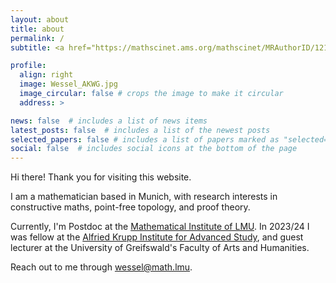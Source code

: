 ```yaml
---
layout: about
title: about
permalink: /
subtitle: <a href="https://mathscinet.ams.org/mathscinet/MRAuthorID/1219983" target="_blank">MR Author ID 1219983</a>

profile:
  align: right
  image: Wessel_AKWG.jpg
  image_circular: false # crops the image to make it circular
  address: >

news: false  # includes a list of news items
latest_posts: false  # includes a list of the newest posts
selected_papers: false # includes a list of papers marked as "selected={true}"
social: false  # includes social icons at the bottom of the page
---
```


Hi there! Thank you for visiting this website.

I am a mathematician based in Munich, with research interests in constructive maths, point-free topology, and proof theory.

Currently, I'm Postdoc at the <a href="https://www.mathematik.uni-muenchen.de/~wessel/" target="_blank">Mathematical Institute of LMU</a>.
In 2023/24 I was fellow at the <a href="https://www.wiko-greifswald.de/fellows/alfried-krupp-fellows-programm/fellows-finden/2023-2024/misselbeck-wessel-daniel-phd/" target="_blank">Alfried Krupp Institute for Advanced Study</a>, 
and guest lecturer at the University of Greifswald's Faculty of Arts and Humanities.



<!--I studied in Berlin, Munich, Trento, and Verona, where I obtained a PhD and carried out postdoctoral work. Currently, I am taking time off academia that is devoted to care work.

In the academic year 2023/24 I will be fellow at the Alfried Krupp Institute for Advanced Study, 
aiming to reignite research on Gentzen's *Nachlass*.-->

Reach out to me through wessel@math.lmu.

<!--Write your biography here. Tell the world about yourself. Link to your favorite [subreddit](http://reddit.com). You can put a picture in, too. The code is already in, just name your picture `prof_pic.jpg` and put it in the `img/` folder.

Put your address / P.O. box / other info right below your picture. You can also disable any of these elements by editing `profile` property of the YAML header of your `_pages/about.md`. Edit `_bibliography/papers.bib` and Jekyll will render your [publications page](/al-folio/publications/) automatically.

Link to your social media connections, too. This theme is set up to use [Font Awesome icons](http://fortawesome.github.io/Font-Awesome/) and [Academicons](https://jpswalsh.github.io/academicons/), like the ones below. Add your Facebook, Twitter, LinkedIn, Google Scholar, or just disable all of them.-->
